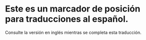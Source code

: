 # Este es un marcador de posición para traducciones al español.

Consulte la versión en inglés mientras se completa esta traducción.
